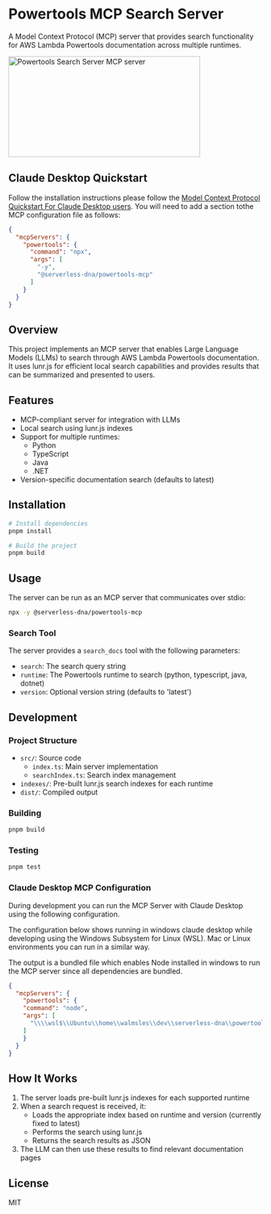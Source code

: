 # Powertools MCP Search Server

A Model Context Protocol (MCP) server that provides search functionality for AWS Lambda Powertools documentation across multiple runtimes.

<a href="https://glama.ai/mcp/servers/@serverless-dna/powertools-mcp">
  <img width="380" height="200" src="https://glama.ai/mcp/servers/@serverless-dna/powertools-mcp/badge" alt="Powertools Search Server MCP server" />
</a>

## Claude Desktop Quickstart

Follow the installation instructions please follow the [Model Context Protocol Quickstart For Claude Desktop users](https://modelcontextprotocol.io/quickstart/user#mac-os-linux).  You will need to add a section tothe MCP configuration file as follows:

```json
{
  "mcpServers": {
    "powertools": {
      "command": "npx",
      "args": [
        "-y",
        "@serverless-dna/powertools-mcp"
      ]
    }
  }
}
```

## Overview

This project implements an MCP server that enables Large Language Models (LLMs) to search through AWS Lambda Powertools documentation. It uses lunr.js for efficient local search capabilities and provides results that can be summarized and presented to users.

## Features

- MCP-compliant server for integration with LLMs
- Local search using lunr.js indexes
- Support for multiple runtimes:
  - Python
  - TypeScript
  - Java
  - .NET
- Version-specific documentation search (defaults to latest)

## Installation

```bash
# Install dependencies
pnpm install

# Build the project
pnpm build
```

## Usage

The server can be run as an MCP server that communicates over stdio:

```bash
npx -y @serverless-dna/powertools-mcp
```


### Search Tool

The server provides a `search_docs` tool with the following parameters:

- `search`: The search query string
- `runtime`: The Powertools runtime to search (python, typescript, java, dotnet)
- `version`: Optional version string (defaults to 'latest')

## Development

### Project Structure

- `src/`: Source code
  - `index.ts`: Main server implementation
  - `searchIndex.ts`: Search index management
- `indexes/`: Pre-built lunr.js search indexes for each runtime
- `dist/`: Compiled output

### Building

```bash
pnpm build
```

### Testing

```bash
pnpm test
```

### Claude Desktop MCP Configuration

During development you can run the MCP Server with Claude Desktop using the following configuration.

The configuration below shows running in windows claude desktop while developing using the Windows Subsystem for Linux (WSL).  Mac or Linux environments you can run in a similar way.  

The output is a bundled file which enables Node installed in windows to run the MCP server since all dependencies are bundled.

```json
{
  "mcpServers": {
    "powertools": {
	"command": "node",
	"args": [
	  "\\\\wsl$\\Ubuntu\\home\\walmsles\\dev\\serverless-dna\\powertools-mcp\\dist\\bundle.js"
	]
    }
  }
}
```

## How It Works

1. The server loads pre-built lunr.js indexes for each supported runtime
2. When a search request is received, it:
   - Loads the appropriate index based on runtime and version (currently fixed to latest)
   - Performs the search using lunr.js
   - Returns the search results as JSON
3. The LLM can then use these results to find relevant documentation pages

## License

MIT